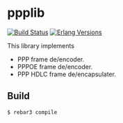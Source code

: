 ppplib
======

[![Build Status][gh badge]][gh]
[![Erlang Versions][erlang version badge]][gh]

This library implements
- PPP frame de/encoder.
- PPPOE frame de/encoder.
- PPP HDLC frame de/encapsulater.

Build
-----

    $ rebar3 compile

<!-- Badges -->
[gh]: https://github.com/travelping/ppplib/actions/workflows/main.yml
[gh badge]: https://img.shields.io/github/workflow/status/travelping/ppplib/CI?style=flat-square
[erlang version badge]: https://img.shields.io/badge/erlang-R22.0%20to%2023.2-blue.svg?style=flat-square
